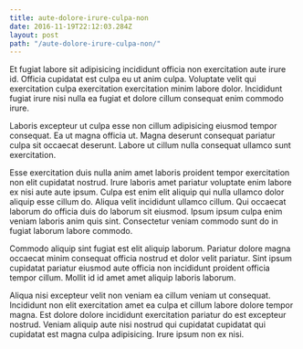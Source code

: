```yaml
---
title: aute-dolore-irure-culpa-non
date: 2016-11-19T22:12:03.284Z
layout: post
path: "/aute-dolore-irure-culpa-non/"
---
```


Et fugiat labore sit adipisicing incididunt officia non exercitation aute irure id. Officia cupidatat est culpa eu ut anim culpa. Voluptate velit qui exercitation culpa exercitation exercitation minim labore dolor. Incididunt fugiat irure nisi nulla ea fugiat et dolore cillum consequat enim commodo irure.

Laboris excepteur ut culpa esse non cillum adipisicing eiusmod tempor consequat. Ea ut magna officia ut. Magna deserunt consequat pariatur culpa sit occaecat deserunt. Labore ut cillum nulla consequat ullamco sunt exercitation.

Esse exercitation duis nulla anim amet laboris proident tempor exercitation non elit cupidatat nostrud. Irure laboris amet pariatur voluptate enim labore ex nisi aute aute ipsum. Culpa est enim elit aliquip qui nulla ullamco dolor aliquip esse cillum do. Aliqua velit incididunt ullamco cillum. Qui occaecat laborum do officia duis do laborum sit eiusmod. Ipsum ipsum culpa enim veniam laboris anim quis sint. Consectetur veniam commodo sunt do in fugiat laborum labore commodo.

Commodo aliquip sint fugiat est elit aliquip laborum. Pariatur dolore magna occaecat minim consequat officia nostrud et dolor velit pariatur. Sint ipsum cupidatat pariatur eiusmod aute officia non incididunt proident officia tempor cillum. Mollit id id amet amet aliquip laboris laborum.

Aliqua nisi excepteur velit non veniam ea cillum veniam ut consequat. Incididunt non elit exercitation amet ea culpa et cillum labore dolore tempor magna. Est dolore dolore incididunt exercitation pariatur do est excepteur nostrud. Veniam aliquip aute nisi nostrud qui cupidatat cupidatat qui cupidatat est magna culpa adipisicing. Irure ipsum non ex nisi.
